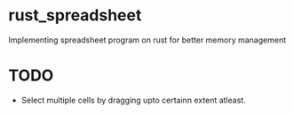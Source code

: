 # rust_spreadsheet
Implementing spreadsheet program on rust for better memory management

# **TODO** #

- Select multiple cells by dragging upto certainn extent atleast.

